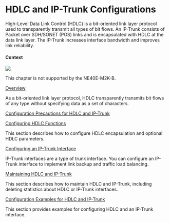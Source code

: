 HDLC and IP-Trunk Configurations
================================

High-Level Data Link Control (HDLC) is a bit-oriented link layer protocol used to transparently transmit all types of bit flows. An IP-Trunk consists of Packet over SDH/SONET (POS) links and is encapsulated with HDLC at the data link layer. The IP-Trunk increases interface bandwidth and improves link reliability.

#### Context

![](../../../../public_sys-resources/note_3.0-en-us.png) 

This chapter is not supported by the NE40E-M2K-B.



[Overview](../../../../software/nev8r10_vrpv8r16/user/vrp/dc_vrp_hdlc_ip-trunk_cfg_0001.html)

As a bit-oriented link layer protocol, HDLC transparently transmits bit flows of any type without specifying data as a set of characters.

[Configuration Precautions for HDLC and IP-Trunk](../../../../software/nev8r10_vrpv8r16/user/spec/HDLC_and_IP-Trunk_limitation.html)



[Configuring HDLC Functions](../../../../software/nev8r10_vrpv8r16/user/vrp/dc_vrp_hdlc_ip-trunk_cfg_0003.html)

This section describes how to configure HDLC encapsulation and optional HDLC parameters.

[Configuring an IP-Trunk Interface](../../../../software/nev8r10_vrpv8r16/user/vrp/dc_vrp_hdlc_ip-trunk_cfg_0008.html)

IP-Trunk interfaces are a type of trunk interface. You can configure an IP-Trunk interface to implement link backup and traffic load balancing.

[Maintaining HDLC and IP-Trunk](../../../../software/nev8r10_vrpv8r16/user/vrp/dc_vrp_hdlc_ip-trunk_cfg_0015.html)

This section describes how to maintain HDLC and IP-Trunk, including deleting statistics about HDLC or IP-Trunk interfaces.

[Configuration Examples for HDLC and IP-Trunk](../../../../software/nev8r10_vrpv8r16/user/vrp/dc_vrp_hdlc_ip-trunk_cfg_0018.html)

This section provides examples for configuring HDLC and an IP-Trunk interface.